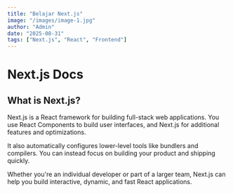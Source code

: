 ```yaml
---
title: "Belajar Next.js"
image: "/images/image-1.jpg"
author: "Admin"
date: "2025-08-31"
tags: ["Next.js", "React", "Frontend"]
---
```


# Next.js Docs

## What is Next.js?

Next.js is a React framework for building full-stack web applications. You use React Components to build user interfaces, and Next.js for additional features and optimizations.

It also automatically configures lower-level tools like bundlers and compilers. You can instead focus on building your product and shipping quickly.

Whether you're an individual developer or part of a larger team, Next.js can help you build interactive, dynamic, and fast React applications.

